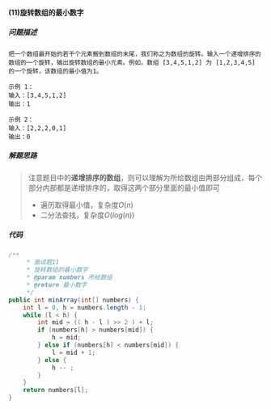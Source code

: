 #### (11)旋转数组的最小数字



##### 问题描述

```
把一个数组最开始的若干个元素搬到数组的末尾，我们称之为数组的旋转。输入一个递增排序的数组的一个旋转，输出旋转数组的最小元素。例如，数组 [3,4,5,1,2] 为 [1,2,3,4,5] 的一个旋转，该数组的最小值为1。  

示例 1：
输入：[3,4,5,1,2]
输出：1

示例 2：
输入：[2,2,2,0,1]
输出：0
```



##### 解题思路

> 注意题目中的**递增排序的数组**，则可以理解为所给数组由两部分组成，每个部分内部都是递增排序的，取得这两个部分里面的最小值即可
>
> - 遍历取得最小值，复杂度$O(n)$
> - 二分法查找，复杂度$O(log(n))$



##### 代码

```java
/**
     * 面试题11
     * 旋转数组的最小数字
     * @param numbers 所给数组
     * @return 最小数字
     */
public int minArray(int[] numbers) {
    int l = 0, h = numbers.length - 1;
    while (l < h) {
        int mid = (( h - l ) >> 2 ) + l;
        if (numbers[h] > numbers[mid]) {
            h = mid;
        } else if (numbers[h] < numbers[mid]) {
            l = mid + 1;
        } else {
            h -- ;
        }
    }
    return numbers[l];
}
```



